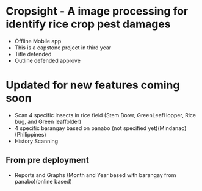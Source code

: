 # Cropsight - A image processing for identify rice crop pest damages
- Offline Mobile app
- This is a capstone project in third year
- Title defended 
- Outline defended approve

# Updated for new features coming soon
- Scan 4 specific insects in rice field (Stem Borer, GreenLeafHopper, Rice bug, and Green leaffolder)
- 4 specific barangay based on panabo (not specified yet)(Mindanao)(Philippines)
- History Scanning


## From pre deployment
- Reports and Graphs (Month and Year based with barangay from panabo)(online based)

